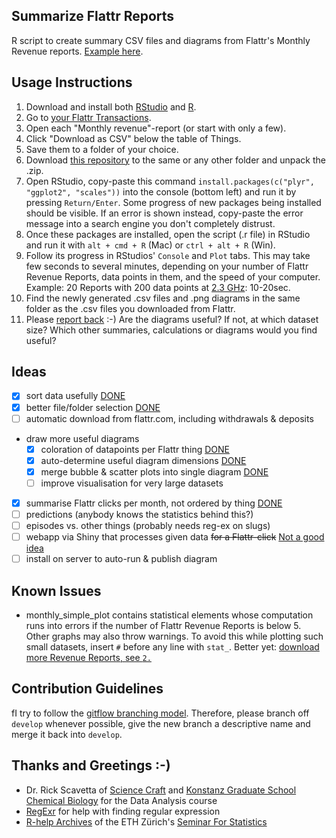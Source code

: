 Summarize Flattr Reports
---
R script to create summary CSV files and diagrams from Flattr's Monthly Revenue reports. [Example here](http://www.konscience.de/uber-uns/#flattr-auswertung).

Usage Instructions
---
1. Download and install both [RStudio](http://www.rstudio.com/products/rstudio/download/) and [R](http://cran.rstudio.com/).
1. Go to [your Flattr Transactions](https://flattr.com/dashboard/transactions).
  1. Open each "Monthly revenue"-report (or start with only a few).
  1. Click "Download as CSV" below the table of Things.
  1. Save them to a folder of your choice.
1. Download [this repository](https://github.com/KonScience/Summarize-Flattr-Reports/archive/master.zip) to the same or any other folder and unpack the .zip.
  1. Open RStudio, copy-paste this command `install.packages(c("plyr", "ggplot2", "scales"))` into the console (bottom left) and run it by pressing `Return/Enter`. Some progress of new packages being installed should be visible. If an error is shown instead, copy-paste the error message into a search engine you don't completely distrust.
  1. Once these packages are installed, open the script (.r file) in RStudio and run it with `alt + cmd + R` (Mac) or `ctrl + alt + R` (Win).
  1. Follow its progress in RStudios' `Console` and `Plot` tabs. This may take few seconds to several minutes, depending on your number of Flattr Revenue Reports, data points in them, and the speed of your computer. Example: 20 Reports with 200 data points at [2.3 GHz](http://www.everymac.com/systems/apple/macbook_pro/specs/macbook-pro-core-i5-2.3-13-early-2011-unibody-thunderbolt-specs.html): 10-20sec.
  1. Find the newly generated .csv files and .png diagrams in the same folder as the .csv files you downloaded from Flattr.
1. Please [report back](https://github.com/KonScience/Summarize-Flattr-Reports/issues/new) :-) Are the diagrams useful? If not, at which dataset size? Which other summaries, calculations or diagrams would you find useful?

Ideas
---
- [x] sort data usefully [DONE](https://github.com/KonScience/Summarize-Flattr-Reports/pull/1)
- [x] better file/folder selection [DONE](https://github.com/KonScience/Summarize-Flattr-Reports/commit/c4b8f15d4d0bdb8001b3a7255bb71077e76b8638)
- [ ] automatic download from flattr.com, including withdrawals & deposits
- draw more useful diagrams
  - [x] coloration of datapoints per Flattr thing [DONE](https://github.com/KonScience/Summarize-Flattr-Reports/commit/1e5ddef18fa89015688f3b9d3dc30db35c2b8652?diff=unified#diff-aecf3d2d8db8e5ca05c6f01653041e00L68)
  - [x] auto-determine useful diagram dimensions [DONE](https://github.com/KonScience/Summarize-Flattr-Reports/commit/3ad233725442802cebed5d4b0d8aea757a002fed)
  - [x] merge bubble & scatter plots into single diagram  [DONE](https://github.com/KonScience/Summarize-Flattr-Reports/commit/4f5f6011f8ace2f92d7e3bd47a65ad4922c586b0)
  - [ ] improve visualisation for very large datasets
- [x] summarise Flattr clicks per month, not ordered by thing [DONE](https://github.com/KonScience/Summarize-Flattr-Reports/commit/000f9f18bba90586aa47155dbdcea4448680fff9)
- [ ] predictions (anybody knows the statistics behind this?)
- [ ] episodes vs. other things (probably needs reg-ex on slugs)
- [ ] webapp via Shiny that processes given data ~~for a Flattr-click~~ [Not a good idea](https://stackoverflow.com/questions/8971918/using-flattr-as-paywall)
- [ ] install on server to auto-run & publish diagram

Known Issues
---
- monthly_simple_plot contains statistical elements whose computation runs into errors if the number of Flattr Revenue Reports is below 5. Other graphs may also throw warnings. To avoid this while plotting such small datasets, insert `#` before any line with `stat_`. Better yet: [download more Revenue Reports, see `2.`](https://github.com/KonScience/Summarize-Flattr-Reports#usage-instructions)

Contribution Guidelines
---
fI try to follow the [gitflow branching model](http://nvie.com/posts/a-successful-git-branching-model/). Therefore, please branch off `develop` whenever possible, give the new branch a descriptive name and merge it back into `develop`. 

Thanks and Greetings :-)
---
- Dr. Rick Scavetta of [Science Craft](http://www.science-craft.com/) and  [Konstanz Graduate School Chemical Biology](http://www.chembiol.uni-konstanz.de/) for the Data Analysis course
- [RegExr](http://www.regexr.com/) for help with finding regular expression
- [R-help Archives](https://stat.ethz.ch/pipermail/r-help/) of the ETH Zürich's [Seminar For Statistics](https://stat.ethz.ch/)
